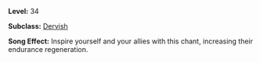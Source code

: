 <!-- TITLE: Song: Dervish's Whirling Chant -->

**Level:** 34

**Subclass:** [Dervish](dervish)

**Song Effect:** Inspire yourself and your allies with this chant, increasing their endurance regeneration.
